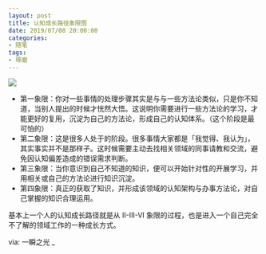 ```yaml
---
layout: post
title: 认知成长路径象限图
date: 2019/07/08 20:00:00
categories:
- 随笔
tags:
- 琢磨
---
```


![](http://pics.naaln.com/blog/2019-07-08-know.png-basicBlog)

- 第一象限：你对一些事情的处理步骤其实是与与一些方法论类似，只是你不知道，当别人提出的时候才恍然大悟。这说明你需要进行一些方法论的学习，才能更好的复用，沉淀为自己的方法论，形成自己的认知体系。（这个阶段是最可怕的）
- 第二象限：这是很多人处于的阶段。很多事情大家都是「我觉得、我认为」，其实事实并不是那样子。这时候需要主动去找相关领域的同事请教和交流，避免因认知偏差造成的错误需求判断。
- 第三象限：当你意识到自己不知道的知识，便可以开始针对性的开展学习，并用相关或自己的方法论进行知识沉淀。
- 第四象限：真正的获取了知识，并形成该领域的认知架构与办事方法论，对自己掌握的知识合理运用。

基本上一个人的认知成长路径就是从 II-III-VI 象限的过程，也是进入一个自己完全不了解的领域工作的一种成长方式。

via: 一瞬之光 _
